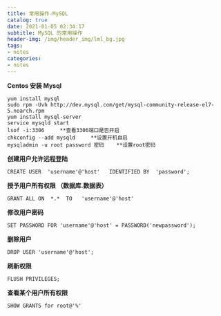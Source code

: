 ```yaml
---
title: 常用操作-MySQL
catalog: true
date: 2021-01-05 02:34:17
subtitle: MySQL 的常用操作
header-img: /img/header_img/lml_bg.jpg
tags:
- notes
categories:
- notes
---
```


**Centos 安装 Mysql**
```
yum install mysql
sudo rpm -Uvh http://dev.mysql.com/get/mysql-community-release-el7-5.noarch.rpm
yum install mysql-server
service mysqld start
lsof -i:3306     **查看3306端口是否开启
chkconfig --add mysqld     **设置开机自启
mysqladmin -u root password 密码    **设置root密码
```

**创建用户允许远程登陆**
```
CREATE USER  'username'@'host'   IDENTIFIED BY  'password';
```

**授予用户所有权限 （数据库.数据表）**
```
GRANT ALL ON  *.*  TO   'username'@'host'   
```

**修改用户密码**
```
SET PASSWORD FOR 'username'@'host' = PASSWORD('newpassword');
```

**删除用户**
```
DROP USER 'username'@'host';
```

**刷新权限**
```
FLUSH PRIVILEGES;
```

**查看某个用户所有权限**
```
SHOW GRANTS for root@'%'
```
